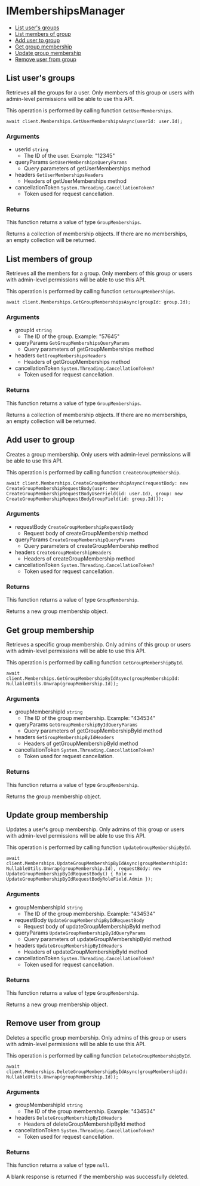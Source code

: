 # IMembershipsManager


- [List user's groups](#list-users-groups)
- [List members of group](#list-members-of-group)
- [Add user to group](#add-user-to-group)
- [Get group membership](#get-group-membership)
- [Update group membership](#update-group-membership)
- [Remove user from group](#remove-user-from-group)

## List user's groups

Retrieves all the groups for a user. Only members of this
group or users with admin-level permissions will be able to
use this API.

This operation is performed by calling function `GetUserMemberships`.



```
await client.Memberships.GetUserMembershipsAsync(userId: user.Id);
```

### Arguments

- userId `string`
  - The ID of the user. Example: "12345"
- queryParams `GetUserMembershipsQueryParams`
  - Query parameters of getUserMemberships method
- headers `GetUserMembershipsHeaders`
  - Headers of getUserMemberships method
- cancellationToken `System.Threading.CancellationToken?`
  - Token used for request cancellation.


### Returns

This function returns a value of type `GroupMemberships`.

Returns a collection of membership objects. If there are no
memberships, an empty collection will be returned.


## List members of group

Retrieves all the members for a group. Only members of this
group or users with admin-level permissions will be able to
use this API.

This operation is performed by calling function `GetGroupMemberships`.



```
await client.Memberships.GetGroupMembershipsAsync(groupId: group.Id);
```

### Arguments

- groupId `string`
  - The ID of the group. Example: "57645"
- queryParams `GetGroupMembershipsQueryParams`
  - Query parameters of getGroupMemberships method
- headers `GetGroupMembershipsHeaders`
  - Headers of getGroupMemberships method
- cancellationToken `System.Threading.CancellationToken?`
  - Token used for request cancellation.


### Returns

This function returns a value of type `GroupMemberships`.

Returns a collection of membership objects. If there are no
memberships, an empty collection will be returned.


## Add user to group

Creates a group membership. Only users with
admin-level permissions will be able to use this API.

This operation is performed by calling function `CreateGroupMembership`.



```
await client.Memberships.CreateGroupMembershipAsync(requestBody: new CreateGroupMembershipRequestBody(user: new CreateGroupMembershipRequestBodyUserField(id: user.Id), group: new CreateGroupMembershipRequestBodyGroupField(id: group.Id)));
```

### Arguments

- requestBody `CreateGroupMembershipRequestBody`
  - Request body of createGroupMembership method
- queryParams `CreateGroupMembershipQueryParams`
  - Query parameters of createGroupMembership method
- headers `CreateGroupMembershipHeaders`
  - Headers of createGroupMembership method
- cancellationToken `System.Threading.CancellationToken?`
  - Token used for request cancellation.


### Returns

This function returns a value of type `GroupMembership`.

Returns a new group membership object.


## Get group membership

Retrieves a specific group membership. Only admins of this
group or users with admin-level permissions will be able to
use this API.

This operation is performed by calling function `GetGroupMembershipById`.



```
await client.Memberships.GetGroupMembershipByIdAsync(groupMembershipId: NullableUtils.Unwrap(groupMembership.Id));
```

### Arguments

- groupMembershipId `string`
  - The ID of the group membership. Example: "434534"
- queryParams `GetGroupMembershipByIdQueryParams`
  - Query parameters of getGroupMembershipById method
- headers `GetGroupMembershipByIdHeaders`
  - Headers of getGroupMembershipById method
- cancellationToken `System.Threading.CancellationToken?`
  - Token used for request cancellation.


### Returns

This function returns a value of type `GroupMembership`.

Returns the group membership object.


## Update group membership

Updates a user's group membership. Only admins of this
group or users with admin-level permissions will be able to
use this API.

This operation is performed by calling function `UpdateGroupMembershipById`.



```
await client.Memberships.UpdateGroupMembershipByIdAsync(groupMembershipId: NullableUtils.Unwrap(groupMembership.Id), requestBody: new UpdateGroupMembershipByIdRequestBody() { Role = UpdateGroupMembershipByIdRequestBodyRoleField.Admin });
```

### Arguments

- groupMembershipId `string`
  - The ID of the group membership. Example: "434534"
- requestBody `UpdateGroupMembershipByIdRequestBody`
  - Request body of updateGroupMembershipById method
- queryParams `UpdateGroupMembershipByIdQueryParams`
  - Query parameters of updateGroupMembershipById method
- headers `UpdateGroupMembershipByIdHeaders`
  - Headers of updateGroupMembershipById method
- cancellationToken `System.Threading.CancellationToken?`
  - Token used for request cancellation.


### Returns

This function returns a value of type `GroupMembership`.

Returns a new group membership object.


## Remove user from group

Deletes a specific group membership. Only admins of this
group or users with admin-level permissions will be able to
use this API.

This operation is performed by calling function `DeleteGroupMembershipById`.



```
await client.Memberships.DeleteGroupMembershipByIdAsync(groupMembershipId: NullableUtils.Unwrap(groupMembership.Id));
```

### Arguments

- groupMembershipId `string`
  - The ID of the group membership. Example: "434534"
- headers `DeleteGroupMembershipByIdHeaders`
  - Headers of deleteGroupMembershipById method
- cancellationToken `System.Threading.CancellationToken?`
  - Token used for request cancellation.


### Returns

This function returns a value of type `null`.

A blank response is returned if the membership was
successfully deleted.


